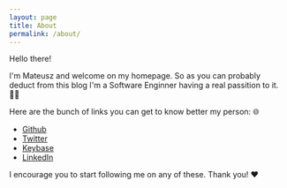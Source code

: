 ```yaml
---
layout: page
title: About
permalink: /about/
---
```


Hello there!

I'm Mateusz and welcome on my homepage. So as you can probably deduct from this blog I'm a Software Enginner having a real passition to it. 👨‍💻

Here are the bunch of links you can get to know better my person: 🌐

* [Github](https://github.com/speedcom)
* [Twitter](https://twitter.com/mcmaciaszek)
* [Keybase](https://keybase.io/mmaciaszek)
* [LinkedIn](https://www.linkedin.com/in/mateuszmaciaszek/)

I encourage you to start following me on any of these. Thank you! ❤️️
